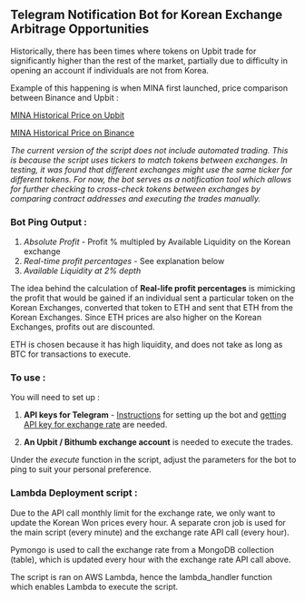 ## Telegram Notification Bot for Korean Exchange Arbitrage Opportunities

Historically, there has been times where tokens on Upbit trade for significantly higher than the rest of the market, partially due to difficulty in opening an account if individuals are not from Korea. 

Example of this happening is when MINA first launched, price comparison between Binance and Upbit : 

[MINA Historical Price on Upbit](https://www.binance.com/en/price/mina)

[MINA Historical Price on Binance](https://upbit.com/exchange?code=CRIX.UPBIT.KRW-MINA)

*The current version of the script does not include automated trading. This is because the script uses tickers to match tokens between exchanges. In testing, it was found that different exchanges might use the same ticker for different tokens. For now, the bot serves as a notification tool which allows for further checking to cross-check tokens between exchanges by comparing contract addresses and executing the trades manually.*

### Bot Ping Output : 

1. *Absolute Profit* - Profit % multipled by Available Liquidity on the Korean exchange
2. *Real-time profit percentages* - See explanation below
3. *Available Liquidity at 2% depth*

The idea behind the calculation of **Real-life profit percentages** is mimicking the profit that would be gained if an individual sent a particular token on the Korean Exchanges, converted that token to ETH and sent that ETH from the Korean Exchanges. Since ETH prices are also higher on the Korean Exchanges, profits out are discounted. 

ETH is chosen because it has high liquidity, and does not take as long as BTC for transactions to execute. 

### To use : 

You will need to set up : 

1. **API keys for Telegram** - [Instructions](https://core.telegram.org/bots/api) for setting up the bot and [getting API key for exchange rate](https://exchangeratesapi.io/) are needed.

2. **An Upbit / Bithumb exchange account** is needed to execute the trades. 

Under the *execute* function in the script, adjust the parameters for the bot to ping to suit your personal preference. 


### Lambda Deployment script : 

Due to the API call monthly limit for the exchange rate, we only want to update the Korean Won prices every hour. A separate cron job is used for the main script (every minute) and the exchange rate API call (every hour). 

Pymongo is used to call the exchange rate from a MongoDB collection (table), which is updated every hour with the exchange rate API call above. 

The script is ran on AWS Lambda, hence the lambda_handler function which enables Lambda to execute the script. 




